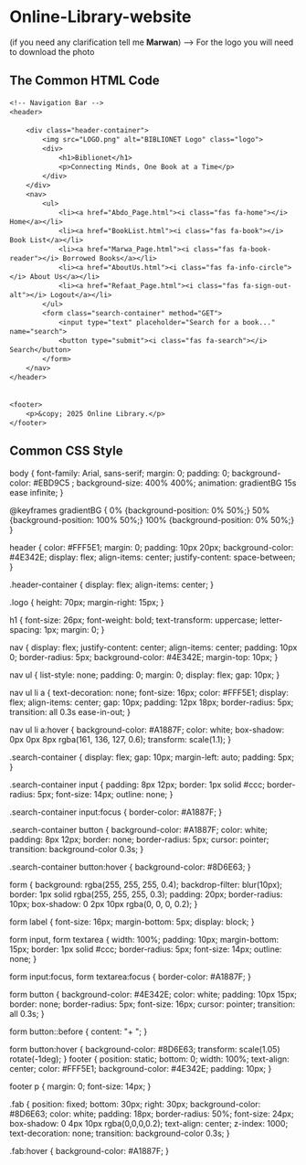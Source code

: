 # Online-Library-website    
(if you need any clarification tell me **Marwan**) --> For the logo you will need to download the photo
## The Common HTML Code 
<html lang="en">
<head>
    <meta charset="UTF-8">
    <meta name="viewport" content="width=device-width, initial-scale=1.0">
    <title>Book List - Online Library</title>
    <link rel="stylesheet" href="styles.css"> 
    <link rel="stylesheet" href="https://cdnjs.cloudflare.com/ajax/libs/font-awesome/6.4.2/css/all.min.css">

</head>
<body>

    <!-- Navigation Bar -->
    <header>
        
        <div class="header-container">
            <img src="LOGO.png" alt="BIBLIONET Logo" class="logo">
            <div>
                <h1>Biblionet</h1>
                <p>Connecting Minds, One Book at a Time</p>
            </div>
        </div>
        <nav>
            <ul>
                <li><a href="Abdo_Page.html"><i class="fas fa-home"></i> Home</a></li>
                <li><a href="BookList.html"><i class="fas fa-book"></i> Book List</a></li>
                <li><a href="Marwa_Page.html"><i class="fas fa-book-reader"></i> Borrowed Books</a></li>
                <li><a href="AboutUs.html"><i class="fas fa-info-circle"></i> About Us</a></li>
                <li><a href="Refaat_Page.html"><i class="fas fa-sign-out-alt"></i> Logout</a></li>
            </ul>
            <form class="search-container" method="GET">
                <input type="text" placeholder="Search for a book..." name="search">
                <button type="submit"><i class="fas fa-search"></i> Search</button>
            </form>
        </nav>
    </header>


    <footer>
        <p>&copy; 2025 Online Library.</p>
    </footer>

</body>
</html>

## Common CSS Style

body {
    font-family: Arial, sans-serif;
    margin: 0;
    padding: 0;
    background-color:  #EBD9C5  ;
    background-size: 400% 400%;
    animation: gradientBG 15s ease infinite;
}

@keyframes gradientBG {
    0% {background-position: 0% 50%;}
    50% {background-position: 100% 50%;}
    100% {background-position: 0% 50%;}
}

header {
    color: #FFF5E1;
    margin: 0;
    padding: 10px 20px;
    background-color: #4E342E;
    display: flex;
    align-items: center;
    justify-content: space-between;
}

.header-container {
    display: flex;
    align-items: center;
}

.logo {
    height: 70px;
    margin-right: 15px;
}

h1 {
    font-size: 26px;
    font-weight: bold;
    text-transform: uppercase;
    letter-spacing: 1px;
    margin: 0;
}

nav {
    display: flex;
    justify-content: center;
    align-items: center;
    padding: 10px 0;
    border-radius: 5px;
    background-color: #4E342E;
    margin-top: 10px;
}

nav ul {
    list-style: none;
    padding: 0;
    margin: 0;
    display: flex;
    gap: 10px;
}

nav ul li a {
    text-decoration: none;
    font-size: 16px;
    color: #FFF5E1;
    display: flex;
    align-items: center;
    gap: 10px;
    padding: 12px 18px;
    border-radius: 5px;
    transition: all 0.3s ease-in-out;
}

nav ul li a:hover {
    background-color: #A1887F;
    color: white;
    box-shadow: 0px 0px 8px rgba(161, 136, 127, 0.6);
    transform: scale(1.1);
}

.search-container {
    display: flex;
    gap: 10px;
    margin-left: auto;
    padding: 5px;
}

.search-container input {
    padding: 8px 12px;
    border: 1px solid #ccc;
    border-radius: 5px;
    font-size: 14px;
    outline: none;
}

.search-container input:focus {
    border-color: #A1887F;
}

.search-container button {
    background-color: #A1887F;
    color: white;
    padding: 8px 12px;
    border: none;
    border-radius: 5px;
    cursor: pointer;
    transition: background-color 0.3s;
}

.search-container button:hover {
    background-color: #8D6E63;
}

form {
    background: rgba(255, 255, 255, 0.4);
    backdrop-filter: blur(10px);
    border: 1px solid rgba(255, 255, 255, 0.3);
    padding: 20px;
    border-radius: 10px;
    box-shadow: 0 2px 10px rgba(0, 0, 0, 0.2);
}

form label {
    font-size: 16px;
    margin-bottom: 5px;
    display: block;
}

form input, form textarea {
    width: 100%;
    padding: 10px;
    margin-bottom: 15px;
    border: 1px solid #ccc;
    border-radius: 5px;
    font-size: 14px;
    outline: none;
}

form input:focus, form textarea:focus {
    border-color: #A1887F;
}

form button {
    background-color: #4E342E;
    color: white;
    padding: 10px 15px;
    border: none;
    border-radius: 5px;
    font-size: 16px;
    cursor: pointer;
    transition: all 0.3s;
}

form button::before {
    content: "+ ";
}

form button:hover {
    background-color: #8D6E63;
    transform: scale(1.05) rotate(-1deg);
}
footer {
    position: static;
    bottom: 0;
    width: 100%;
    text-align: center;
    color: #FFF5E1;
    background-color: #4E342E;
    padding: 10px;
}

footer p {
    margin: 0;
    font-size: 14px;
}

.fab {
    position: fixed;
    bottom: 30px;
    right: 30px;
    background-color: #8D6E63;
    color: white;
    padding: 18px;
    border-radius: 50%;
    font-size: 24px;
    box-shadow: 0 4px 10px rgba(0,0,0,0.2);
    text-align: center;
    z-index: 1000;
    text-decoration: none;
    transition: background-color 0.3s;
}

.fab:hover {
    background-color: #A1887F;
}
